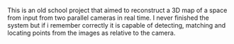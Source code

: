This is an old school project that aimed to reconstruct a 3D map of a space from input from two parallel cameras in real time.
I never finished the system but if i remember correctly it is capable of detecting, matching and locating points from the images as relative to the camera.
